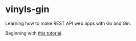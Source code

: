 # vinyls-gin

Learning how to make REST API web apps with Go and Gin.

Beginning with [this tutorial](https://go.dev/doc/tutorial/web-service-gin).
